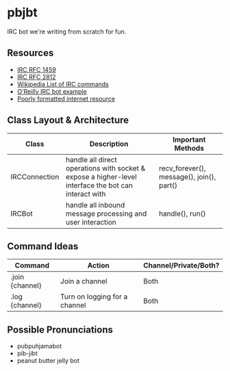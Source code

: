 # pbjbt

IRC bot we're writing from scratch for fun.

## Resources

* [IRC RFC 1459](https://tools.ietf.org/html/rfc1459)
* [IRC RFC 2812](https://tools.ietf.org/html/rfc2812)
* [Wikipedia List of IRC commands](https://en.wikipedia.org/wiki/List_of_Internet_Relay_Chat_commands)
* [O'Reilly IRC bot example](http://archive.oreilly.com/pub/h/1968)
* [Poorly formatted internet resource](http://www.devshed.com/c/a/Python/Python-and-IRC/)

## Class Layout & Architecture

| Class | Description | Important Methods |
| ----- | ----------- | ----------------- |
| IRCConnection | handle all direct operations with socket & expose a higher-level interface the bot can interact with | recv_forever(), message(), join(), part() |
| IRCBot | handle all inbound message processing and user interaction | handle(), run() |

## Command Ideas

| Command | Action | Channel/Private/Both? |
| ------- | ------ | --------------------- |
| .join {channel} | Join a channel | Both |
| .log {channel} | Turn on logging for a channel | Both |

## Possible Pronunciations

* pubpuhjamabot
* pib-jibt
* peanut butter jelly bot
